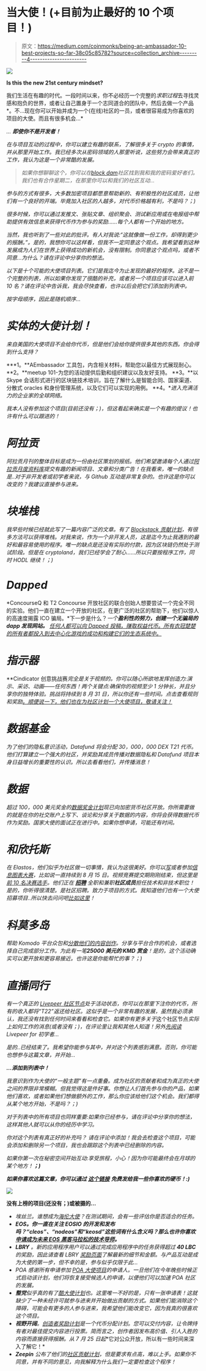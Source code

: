 # 当大使！(+目前为止最好的 10 个项目！)

> 原文：<https://medium.com/coinmonks/being-an-ambassador-10-best-projects-so-far-38c05c85782?source=collection_archive---------4----------------------->

![](img/673d5880c06e75aab870ea8faf53e2bb.png)

**Is this the new 21st century mindset?**

我们生活在有趣的时代。一段时间以来，你不必经历一个完整的*求职过程*去寻找灵感和抱负的世界，或者让自己置身于一个志同道合的团队中，然后去做一个产品*。不…现在你可以开始并成为一个(在线)社区的一员，或者很容易成为你喜欢的项目的大使。而且有很多机会…*

*… ***即使你不是开发者！****

*在与项目互动的过程中，你可以建立有趣的联系，了解很多关于 crypto 的事情，并从那里开始工作。我已经多次从密码领域的人那里听说，这些努力会带来真正的工作，我认为这是一个非常酷的发展。*

> **如果你想聊聊这个，你可以在*[*block dam*](http://www.meetup.com/nl-NL/Permissionless-Society/events/252590092/)*社区找到我和我的密码爱好者们。我们也有合作星期二，在那里你可以和我们的社区互动…**

*参与的方式有很多，大多数加密项目都愿意帮助新的、有积极性的社区成员，让他们有一个良好的开端。毕竟加入社区的人越多，对代币价格越有利，不是吗？；)*

*很多时候，你可以通过发推文、张贴文章、组织聚会、测试新应用或在电报组中帮助提供有效信息来获得代币作为参与的奖励……每个人都有一个开始的地方。*

*当然，我也听到了一些对此的批评。有人对我说:“这就像做一份工作，却得到更少的报酬。”。是的，我想你可以这样看，但我不一定同意这个观点。我希望看到这种发展成为人们在世界上获得成功的新机会，没有限制。你同意这个观点吗，或者不同意…为什么？请在评论中分享你的想法。*

*以下是十个可能的大使项目列表。它们是我迄今为止发现的最好的程序。这不是一个完整的列表，所以如果你发现了很酷的补充，或者另一个项目应该可以进入前 10 名？请在评论中告诉我，我会尽快查看，也许以后会把它们添加到列表中。*

*按字母顺序，因此是随机顺序…*

# *实体的大使计划！*

*来自美国的大使项目不会给你代币，但是他们会给你提供很多其他的东西。你会得到什么支持？*

***1。**AEmbassador 工具包，内含相关材料，帮助您以最佳方式展现耐心。 **2。**meetup 101-为您的活动提供后勤和组织建议以及友好支持。 **3。**以 Skype 会话形式进行的区块链技术培训，旨在了解什么是智能合同、国家渠道、分散式 oracles 和身份管理系统，以及它们可以实现的用例。 **4。**进入充满活力的企业家的全球网络。*

*我本人没有参加这个项目(目前还没有；)，但这看起来确实是一个有趣的提议！也许有什么可以跟进的！*

# ***阿拉贡***

*阿拉贡月刊的整体目标是成为一份由社区策划的报纸。他们希望邀请每个人通过[阿拉贡月度资料库](https://one.us15.list-manage.com/track/click?u=a590aa3843a54b079d48e6e18&id=ea8890840f&e=f6d49f121c)提交有趣的新闻项目、文章和分类广告！在我看来，唯一的缺点是..对于非开发者或初学者来说，与 Github 互动是非常复杂的。也许这是你可以改变的？我建议直接参与进来。*

# ***块堆栈***

*我早些时候已经就此写了一篇内容广泛的文章。有了 [Blockstack 贡献计划](https://contribute.blockstack.org/)，有很多方法可以获得堆栈。对我来说，作为一个非开发人员，这是迄今为止我遇到的最好和最容易使用的程序。唯一的缺点是还没有实际的付款，因为区块链仍然处于测试阶段。但是在 cryptoland，我们已经学会了耐心……所以只要按程序工作，同时 HODL 继续！；)*

# *Dapped*

*ConcourseQ 和 T2 Concourse 开放社区的联合创始人想要尝试一个完全不同的实验。他们一直在建立一个开放的社区，在更广泛的社区的帮助下，他们以惊人的高速度揭露 ICO 骗局。*下一步是什么？*一个**盈利性的努力，创建一个无骗局的 dapp 发现网站。** [任何人都可以向 Dapped 投稿，赚取权益代币。所有衣冠楚楚的所有者都投入到去中心化游戏的成功和构建它们的生态系统中。](https://prelaunch.dapped.io/post/7990/Dapped_is_in_PRELAUNCH_mode_)*

# ***指示器***

**Cindicator 创意挑战赛*完全是关于视频的。你可以随心所欲地发挥创造力:演示、采访、动画——任何东西！两个关键点:确保你的视频至少 1 分钟长，并且分享你的独特体验。挑战将持续到 8 月 31 日，所以你还有一些时间。点击查看规则和奖励[。顺便说一下，他们也在为社区计划一个大使项目，敬请关注！](https://cindicator.com/triple-c.pdf)*

# *数据基金*

*为了他们的隐私意识活动，Datafund 将会分配 30，000，000 DEX T21 代币。他们打算建立一个强大的社区，并奖励其成员传播对数据隐私和 Datafund 项目本身日益增长的重要性的认识。所以去看看他们，并传播消息！*

# *数据*

*超过 100，000 美元奖金的[数据奖金计划](https://beta.bounty0x.io/hosts/Datum)现已向加密货币社区开放。你所需要做的就是在你的社交账户上写下、谈论和分享关于数据的内容，你将会获得数据代币作为奖励。国家大使的面试正在进行中。如果你想申请，可能还有时间。*

# *和欣托斯*

*在 Elastos，他们似乎为社区做一切事情，我认为这很美好。你可以[写](/elastos/write-for-the-community-ba7a1e75be59)或者参加[信息图表大赛](/elastos/elastos-infographic-contest-a991829d4640)，比如说一直持续到 8 月 15 日。视频竞赛提交期刚刚结束，但这里是[前 10 名决赛选手](http://elanews.net/2018/07/20/elastos-video-contest-update/)。他们正在 [**招聘**](/elastos/we-want-you-elastos-community-recruitment-da0e97694f63) 全职和兼职**社区成员**担任技术和非技术职位！是的，你听得很清楚。是社区招聘。致力于项目的方式。我知道他们也有一个大使招募项目..所以快去问问吧[比如这里](https://t.me/elastosgroup)！*

# *科莫多岛*

*帮助 Komodo 平台众包和[分散他们的内容创作](https://forum.komodoplatform.com/t/start-here-komodo-influencer-network-category/117)。分享与平台合作的机会，或者选择自己完成部分工作。为此有一笔**25000 美元的 KMD 赏金**！是的，这个活动确实可以更开放和更容易接近。也许这是你能帮忙的事？；)*

# *直播同行*

*有一个真正的 [Livepeer 社区节点](https://forum.livepeer.org/t/transcoder-campaign-decentralized-community-node/203)处于活动状态，你可以在那里下注你的代币，所有的收入都将“T22”返还给社区。这似乎是一个非常有趣的发展，虽然我必须承认，我还没有找到任何时间来看看和检查它。如果你有更多关于*这个社区节点*实际上如何工作的消息(或者没有；)，在评论里让我和其他人知道！另外[先阅读](https://livepeer.us16.list-manage.com/track/click?u=57807e9b74db375864b2c4c68&id=e9dda9ea9f&e=7866756559) Livepeer for 初学者…*

*是的..已经结束了。我希望你能参与其中，并对这个列表感到满意。否则，你可能也想参与这篇文章，并开始…*

***…添加到列表中！***

*我意识到作为大使的“一般主题”有一点重叠。成为社区的贡献者和成为真正的大使之间的界限非常模糊。但我觉得这是件好事。你想让人们首先参与你的产品，如果他们喜欢，或者如果他们想做额外的工作，那么你应该给他们这个机会。我们都得从某个地方开始，不是吗？；)*

*对于列表中的所有项目也同样重要:如果你已经参与，请在评论中分享你的想法，这样其他人就可以从你的经历中学习。*

*你对这个列表有真正好的补充吗？ 请在评论中添加！我会去检查这个项目，可能会添加和删除另一个项目，我也会跟踪这个列表中已经删除的内容。*

*如果你第一次在秘密空间开始互动:享受旅程，小心！因为你可能最终会在月球的某个地方！**；)***

****如果你喜欢这篇文章，你可以通过*** [***这个链接***](https://button.like.co/masteringcrypto) ***免费发给我一些你喜欢的硬币！:)****

*![](img/2ffa13e2d8926027274a47ff40941f50.png)*

****没有上榜的项目(还没有；)或被摄的…****

*   *埃丝兰。谁想成为[海伦大使](https://blog.ethlend.io/who-wants-to-be-an-ethlend-ambassador-f5b6ec9e2e4b)？在测试期间，会有一些评估你是否适合的任务。*
*   ***EOS。你一直在关注 EOSIO 的开发和发布吗？“cleos”、“nodeos”和“keosd”这些词有什么含义吗？那么也许你喜欢[申请成为未来 EOS 黑客马拉松的技术导师](https://eoshackathon.io/mentors/)。***
*   ***LBRY** 。新的应用程序用户可以通过完成应用程序中的任务获得超过 **40 LBC** 的奖励，因此请查看 LBRY [奖励页面](https://lbry.io/faq/rewards)了解最新的细节和金额。与产品互动是成为大使的第一步，但不幸的是，参与似乎仅限于此…*
*   *POA 感谢所有申请参加 [POA 大使项目](/poa-network/poa-ambassador-program-d88ca5139951)的申请人。一旦他们在今年晚些时候正式启动该计划，他们将恢复接受候选人的申请，以便他们可以加速 POA 社区的发展。*
*   ***整党**似乎真的有了[酷大使计划](https://ambassadors.rsk.co/)也。这里唯一不好的是，只有一张申请表！这就缺少了一种未经许可就参与进来并开始做出贡献的方式。如果他们能消除这个障碍，可能会有更多的人参与进来，我希望他们能改变它，因为我真的很喜欢这个项目。*
*   ***视野开阔**。[创造者奖励计划](/view-ly/announcing-the-viewly-distribution-game-7ea38f3b162c)是一个代币分配计划。您可以交付内容，让令牌持有者对最佳提交内容进行投票。简而言之，创作者因发布高价值、引人入胜的内容而直接获得报酬。从 7 月 25 日**起**它对公众开放，所以有一些时间来深入了解它！*
*   ***Zeepin** 公布了他们的[社区贡献计划](https://neonewstoday.com/general/zeepin-community-contribution-program/)，但是要求有点高，难以上手。如果你不同意，并有不同的意见，向我解释为什么我们一定要检查这个程序！*